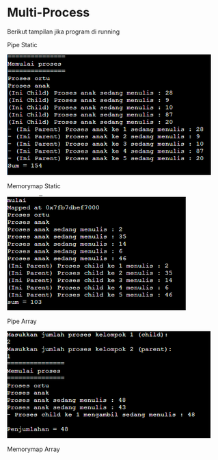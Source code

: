 # Multi-Process

<p> Berikut tampilan jika program di running</p>

<p>Pipe Static</p>
<img src = "https://github.com/Alfinnnnn/Multi-Process/blob/main/ss/pipe_static.png">

<p> Memorymap Static </p>
<img src = "https://github.com/Alfinnnnn/Multi-Process/blob/main/ss/memorymap_static.png">

<p>Pipe Array</p>
<img src = "https://github.com/Alfinnnnn/Multi-Process/blob/main/ss/pipe_array.png">

<p>Memorymap Array</p>
<img src = "">
